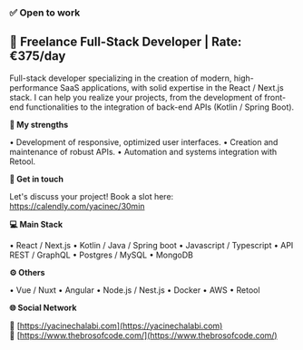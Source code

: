 ### ✅ Open to work

## 🎯 Freelance Full-Stack Developer | Rate: €375/day

Full-stack developer specializing in the creation of modern, high-performance SaaS applications, with solid expertise in the React / Next.js stack.
I can help you realize your projects, from the development of front-end functionalities to the integration of back-end APIs (Kotlin / Spring Boot).

**🚀 My strengths**

• Development of responsive, optimized user interfaces.
• Creation and maintenance of robust APIs.
• Automation and systems integration with Retool.

**📅 Get in touch**

Let's discuss your project! Book a slot here: https://calendly.com/yacinec/30min

**💻 Main Stack**

• React / Next.js
• Kotlin / Java / Spring boot
• Javascript / Typescript
• API REST / GraphQL
• Postgres / MySQL
• MongoDB

**⚙️ Others**

• Vue / Nuxt
• Angular
• Node.js / Nest.js
• Docker
• AWS
• Retool

**🌐 Social Network**

🔗 [https://yacinechalabi.com](https://yacinechalabi.com)<br>
🔗 [https://www.thebrosofcode.com/](https://www.thebrosofcode.com/)
